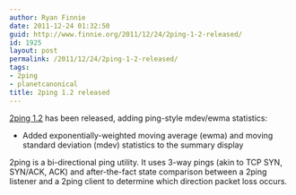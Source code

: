 ```yaml
---
author: Ryan Finnie
date: 2011-12-24 01:32:50
guid: http://www.finnie.org/2011/12/24/2ping-1-2-released/
id: 1925
layout: post
permalink: /2011/12/24/2ping-1-2-released/
tags:
- 2ping
- planetcanonical
title: 2ping 1.2 released
---
```

[2ping 1.2](http://www.finnie.org/software/2ping/) has been released, adding ping-style mdev/ewma statistics:

  * Added exponentially-weighted moving average (ewma) and moving standard deviation (mdev) statistics to the summary display

2ping is a bi-directional ping utility. It uses 3-way pings (akin to TCP SYN, SYN/ACK, ACK) and after-the-fact state comparison between a 2ping listener and a 2ping client to determine which direction packet loss occurs.
